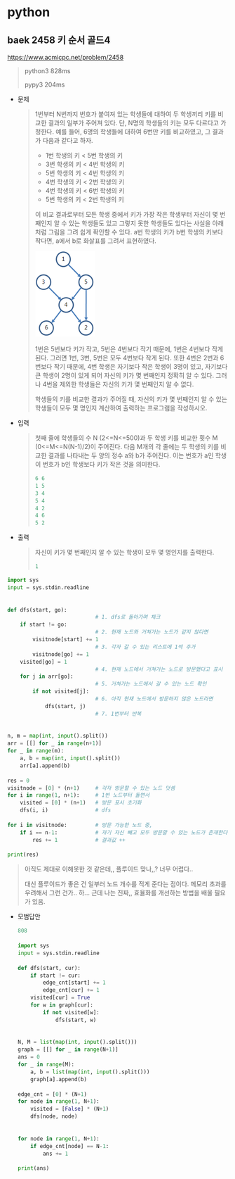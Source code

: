 # python

## baek 2458 키 순서 골드4

https://www.acmicpc.net/problem/2458

> python3 828ms
>
> pypy3 204ms



* 문제

  > 1번부터 N번까지 번호가 붙여져 있는 학생들에 대하여 두 학생끼리 키를 비교한 결과의 일부가 주어져 있다. 단, N명의 학생들의 키는 모두 다르다고 가정한다. 예를 들어, 6명의 학생들에 대하여 6번만 키를 비교하였고, 그 결과가 다음과 같다고 하자. 
  >
  > - 1번 학생의 키 < 5번 학생의 키
  > - 3번 학생의 키 < 4번 학생의 키
  > - 5번 학생의 키 < 4번 학생의 키
  > - 4번 학생의 키 < 2번 학생의 키
  > - 4번 학생의 키 < 6번 학생의 키
  > - 5번 학생의 키 < 2번 학생의 키
  >
  > 이 비교 결과로부터 모든 학생 중에서 키가 가장 작은 학생부터 자신이 몇 번째인지 알 수 있는 학생들도 있고 그렇지 못한 학생들도 있다는 사실을 아래처럼 그림을 그려 쉽게 확인할 수 있다. a번 학생의 키가 b번 학생의 키보다 작다면, a에서 b로 화살표를 그려서 표현하였다. 
  >
  > ![img](md-images/ccc.png)
  >
  > 1번은 5번보다 키가 작고, 5번은 4번보다 작기 때문에, 1번은 4번보다 작게 된다. 그러면 1번, 3번, 5번은 모두 4번보다 작게 된다. 또한 4번은 2번과 6번보다 작기 때문에, 4번 학생은 자기보다 작은 학생이 3명이 있고, 자기보다 큰 학생이 2명이 있게 되어 자신의 키가 몇 번째인지 정확히 알 수 있다. 그러나 4번을 제외한 학생들은 자신의 키가 몇 번째인지 알 수 없다. 
  >
  > 학생들의 키를 비교한 결과가 주어질 때, 자신의 키가 몇 번째인지 알 수 있는 학생들이 모두 몇 명인지 계산하여 출력하는 프로그램을 작성하시오.

* 입력

  > 첫째 줄에 학생들의 수 N (2<=N<=500)과 두 학생 키를 비교한 횟수 M (0<=M<=N(N-1)/2)이 주어진다. 다음 M개의 각 줄에는 두 학생의 키를 비교한 결과를 나타내는 두 양의 정수 a와 b가 주어진다. 이는 번호가 a인 학생이 번호가 b인 학생보다 키가 작은 것을 의미한다. 
  >
  > ```python
  > 6 6
  > 1 5
  > 3 4
  > 5 4
  > 4 2
  > 4 6
  > 5 2
  > ```
  >
  > 

* 출력

  > 자신이 키가 몇 번째인지 알 수 있는 학생이 모두 몇 명인지를 출력한다. 
  >
  > ```python
  > 1
  > ```



```python
import sys
input = sys.stdin.readline


def dfs(start, go):
                            # 1. dfs로 돌아가며 체크
    if start != go:     
                            # 2. 현재 노드와 거쳐가는 노드가 같지 않다면
        visitnode[start] += 1   
                            # 3. 각자 갈 수 있는 리스트에 1씩 추가
        visitnode[go] += 1
    visited[go] = 1     
                            # 4. 현재 노드에서 거쳐가는 노드로 방문했다고 표시
    for j in arr[go]:   
                            # 5. 거쳐가는 노드에서 갈 수 있는 노드 확인
        if not visited[j]:      
                            # 6. 아직 현재 노드에서 방문하지 않은 노드라면
            dfs(start, j)       
                            # 7. 1번부터 반복


n, m = map(int, input().split())
arr = [[] for _ in range(n+1)]
for _ in range(m):
    a, b = map(int, input().split())
    arr[a].append(b)

res = 0
visitnode = [0] * (n+1)     # 각자 방문할 수 있는 노드 덧셈
for i in range(1, n+1):     # 1번 노드부터 돌면서
    visited = [0] * (n+1)   # 방문 표시 초기화
    dfs(i, i)               # dfs

for i in visitnode:         # 방문 가능한 노드 중,
    if i == n-1:            # 자기 자신 빼고 모두 방문할 수 있는 노드가 존재한다면
        res += 1            # 결과값 ++

print(res)
```

> 아직도 제대로 이해못한 것 같은데,, 플루이드 맞나,,? 너무 어렵다..
>
> 대신 플루이드가 좋은 건 일부러 노드 개수를 적게 준다는 점이다. 메모리 초과를 우려해서 그런 건가.. 하... 근데 나는 진짜,, 효율화를 개선하는 방법을 배울 필요가 있음.



* 모범답안

  ```python
  808
  
  import sys
  input = sys.stdin.readline
  
  def dfs(start, cur):
      if start != cur:
          edge_cnt[start] += 1
          edge_cnt[cur] += 1
      visited[cur] = True
      for w in graph[cur]:
          if not visited[w]:
              dfs(start, w)
  
  
  N, M = list(map(int, input().split()))
  graph = [[] for _ in range(N+1)]
  ans = 0
  for _ in range(M):
      a, b = list(map(int, input().split()))
      graph[a].append(b)
  
  edge_cnt = [0] * (N+1)
  for node in range(1, N+1):
      visited = [False] * (N+1)
      dfs(node, node)
  
  
  for node in range(1, N+1):
      if edge_cnt[node] == N-1:
          ans += 1
  
  print(ans)
  ```

  > 

